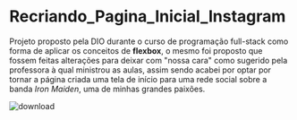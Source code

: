 # Recriando_Pagina_Inicial_Instagram
 Projeto proposto pela DIO durante o curso de programação full-stack como forma de aplicar os conceitos de **flexbox**, o mesmo foi proposto que fossem feitas alterações para deixar com "nossa cara" como sugerido pela professora à qual ministrou as aulas, assim sendo acabei por optar por tornar a página criada uma tela de início para uma rede social sobre a banda *Iron Maiden*, uma de minhas grandes paixões.

![download](https://user-images.githubusercontent.com/100590540/174198071-592ac836-e91c-4f9c-9917-b840343433a3.png)

